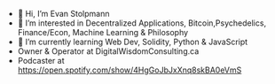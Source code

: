 - 👋 Hi, I’m Evan Stolpmann
- 👀 I’m interested in Decentralized Applications, Bitcoin,Psychedelics, Finance/Econ, Machine Learning & Philosophy
- 🌱 I’m currently learning Web Dev, Solidity, Python & JavaScript
- Owner & Operator at DigitalWisdomConsulting.ca
- Podcaster at https://open.spotify.com/show/4HgGoJbJxXnq8skBA0eVmS
